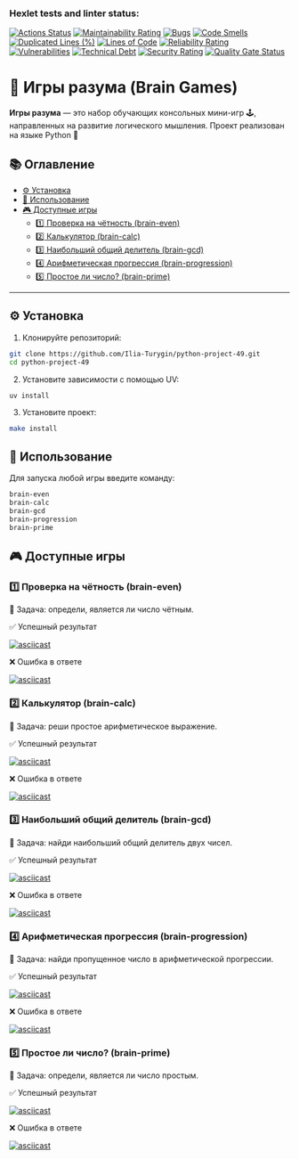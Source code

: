 ### Hexlet tests and linter status:

[![Actions Status](https://github.com/Ilia-Turygin/python-project-49/actions/workflows/hexlet-check.yml/badge.svg)](https://github.com/Ilia-Turygin/python-project-49/actions)
[![Maintainability Rating](https://sonarcloud.io/api/project_badges/measure?project=hexlet-boilerplates_python-package&metric=sqale_rating)](https://sonarcloud.io/summary/new_code?id=hexlet-boilerplates_python-package)
[![Bugs](https://sonarcloud.io/api/project_badges/measure?project=Ilia-Turygin_python-project-49&metric=bugs)](https://sonarcloud.io/summary/new_code?id=Ilia-Turygin_python-project-49)
[![Code Smells](https://sonarcloud.io/api/project_badges/measure?project=Ilia-Turygin_python-project-49&metric=code_smells)](https://sonarcloud.io/summary/new_code?id=Ilia-Turygin_python-project-49)
[![Duplicated Lines (%)](https://sonarcloud.io/api/project_badges/measure?project=Ilia-Turygin_python-project-49&metric=duplicated_lines_density)](https://sonarcloud.io/summary/new_code?id=Ilia-Turygin_python-project-49)
[![Lines of Code](https://sonarcloud.io/api/project_badges/measure?project=Ilia-Turygin_python-project-49&metric=ncloc)](https://sonarcloud.io/summary/new_code?id=Ilia-Turygin_python-project-49)
[![Reliability Rating](https://sonarcloud.io/api/project_badges/measure?project=Ilia-Turygin_python-project-49&metric=reliability_rating)](https://sonarcloud.io/summary/new_code?id=Ilia-Turygin_python-project-49)
[![Vulnerabilities](https://sonarcloud.io/api/project_badges/measure?project=Ilia-Turygin_python-project-49&metric=vulnerabilities)](https://sonarcloud.io/summary/new_code?id=Ilia-Turygin_python-project-49)
[![Technical Debt](https://sonarcloud.io/api/project_badges/measure?project=Ilia-Turygin_python-project-49&metric=sqale_index)](https://sonarcloud.io/summary/new_code?id=Ilia-Turygin_python-project-49)
[![Security Rating](https://sonarcloud.io/api/project_badges/measure?project=Ilia-Turygin_python-project-49&metric=security_rating)](https://sonarcloud.io/summary/new_code?id=Ilia-Turygin_python-project-49)
[![Quality Gate Status](https://sonarcloud.io/api/project_badges/measure?project=Ilia-Turygin_python-project-49&metric=alert_status)](https://sonarcloud.io/summary/new_code?id=Ilia-Turygin_python-project-49)


# 🧠 Игры разума (Brain Games)

**Игры разума** — это набор обучающих консольных мини-игр 🕹️, направленных на развитие логического мышления. Проект реализован на языке Python 🐍 

## 📚 Оглавление

- [⚙️ Установка](#-установка)
- [🚀 Использование](#-Использование)
- [🎮 Доступные игры](#-доступные-игры)
  - [1️⃣ Проверка на чётность (brain-even)](#1️⃣-проверка-на-чётность-brain-even)
  - [2️⃣ Калькулятор (brain-calc)](#2️⃣-калькулятор-brain-calc)
  - [3️⃣ Наибольший общий делитель (brain-gcd)](#3️⃣-наибольший-общий-делитель-brain-gcd)
  - [4️⃣ Арифметическая прогрессия (brain-progression)](#4️⃣-арифметическая-прогрессия-brain-progression)
  - [5️⃣ Простое ли число? (brain-prime)](#5️⃣-простое-ли-число-brain-prime)



---

## ⚙️ Установка

1. Клонируйте репозиторий:
```bash
git clone https://github.com/Ilia-Turygin/python-project-49.git
cd python-project-49
```

2. Установите зависимости с помощью UV:
   
```bash
uv install
```

3. Установите проект:
   
```bash
make install
```

## 🚀 Использование

Для запуска любой игры введите команду:
```bash
brain-even
brain-calc
brain-gcd
brain-progression
brain-prime
```

## 🎮 Доступные игры

### 1️⃣ Проверка на чётность (brain-even)

🧩 Задача: определи, является ли число чётным.

✅ Успешный результат

[![asciicast](https://asciinema.org/a/oXEB3XDDVeD6emf4pGyrv5iwA.svg)](https://asciinema.org/a/oXEB3XDDVeD6emf4pGyrv5iwA)

❌ Ошибка в ответе

[![asciicast](https://asciinema.org/a/gnQbmNeFm6meZ40KTuj93zyBk.svg)](https://asciinema.org/a/gnQbmNeFm6meZ40KTuj93zyBk)


### 2️⃣ Калькулятор  (brain-calc)

🧩 Задача: реши простое арифметическое выражение.

✅ Успешный результат

[![asciicast](https://asciinema.org/a/oXEB3XDDVeD6emf4pGyrv5iwA.svg)](https://asciinema.org/a/oXEB3XDDVeD6emf4pGyrv5iwA)

❌ Ошибка в ответе

[![asciicast](https://asciinema.org/a/gnQbmNeFm6meZ40KTuj93zyBk.svg)](https://asciinema.org/a/gnQbmNeFm6meZ40KTuj93zyBk)


### 3️⃣ Наибольший общий делитель (brain-gcd)

🧩 Задача: найди наибольший общий делитель двух чисел.

✅ Успешный результат

[![asciicast](https://asciinema.org/a/mpxfHT9ufG55H4u3YLEOY1Gi8.svg)](https://asciinema.org/a/mpxfHT9ufG55H4u3YLEOY1Gi8)

❌ Ошибка в ответе

[![asciicast](https://asciinema.org/a/IwKsODyDFgtoM4SzF1prVFziu.svg)](https://asciinema.org/a/IwKsODyDFgtoM4SzF1prVFziu)


### 4️⃣ Арифметическая прогрессия (brain-progression)

🧩 Задача: найди пропущенное число в арифметической прогрессии.

✅ Успешный результат

[![asciicast](https://asciinema.org/a/yp3Xb1MDBIeoL7AjiTp60Wx8v.svg)](https://asciinema.org/a/yp3Xb1MDBIeoL7AjiTp60Wx8v)

❌ Ошибка в ответе

[![asciicast](https://asciinema.org/a/ZwywDQuX0IWzlaL5InQtbkU5a.svg)](https://asciinema.org/a/ZwywDQuX0IWzlaL5InQtbkU5a)


### 5️⃣ Простое ли число? (brain-prime)

🧩 Задача: определи, является ли число простым.

✅ Успешный результат

[![asciicast](https://asciinema.org/a/UZjjh4OoNtFjneBmDeVivyzvE.svg)](https://asciinema.org/a/UZjjh4OoNtFjneBmDeVivyzvE)

❌ Ошибка в ответе

[![asciicast](https://asciinema.org/a/NW4cEWGgwBgwmGqiDYLn5EfX9.svg)](https://asciinema.org/a/NW4cEWGgwBgwmGqiDYLn5EfX9)



